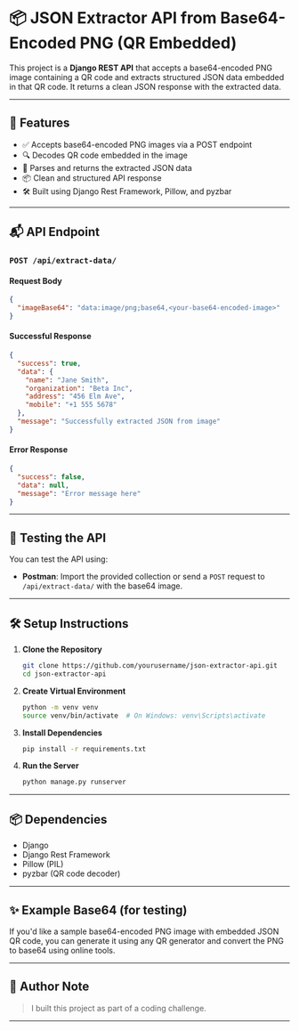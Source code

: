 
# 📦 JSON Extractor API from Base64-Encoded PNG (QR Embedded)

This project is a **Django REST API** that accepts a base64-encoded PNG image containing a QR code and extracts structured JSON data embedded in that QR code. It returns a clean JSON response with the extracted data.

---

## 🚀 Features

- ✅ Accepts base64-encoded PNG images via a POST endpoint
- 🔍 Decodes QR code embedded in the image
- 🧠 Parses and returns the extracted JSON data
- 📦 Clean and structured API response
- 🛠 Built using Django Rest Framework, Pillow, and pyzbar

---

## 📬 API Endpoint

### `POST /api/extract-data/`

#### Request Body

```json
{
  "imageBase64": "data:image/png;base64,<your-base64-encoded-image>"
}
```

#### Successful Response

```json
{
  "success": true,
  "data": {
    "name": "Jane Smith",
    "organization": "Beta Inc",
    "address": "456 Elm Ave",
    "mobile": "+1 555 5678"
  },
  "message": "Successfully extracted JSON from image"
}
```

#### Error Response

```json
{
  "success": false,
  "data": null,
  "message": "Error message here"
}
```

---

## 🧪 Testing the API

You can test the API using:

- **Postman**: Import the provided collection or send a `POST` request to `/api/extract-data/` with the base64 image.
  
---

## 🛠️ Setup Instructions

1. **Clone the Repository**
   ```bash
   git clone https://github.com/yourusername/json-extractor-api.git
   cd json-extractor-api
   ```

2. **Create Virtual Environment**
   ```bash
   python -m venv venv
   source venv/bin/activate  # On Windows: venv\Scripts\activate
   ```

3. **Install Dependencies**
   ```bash
   pip install -r requirements.txt
   ```

4. **Run the Server**
   ```bash
   python manage.py runserver
   ```

---

## 📦 Dependencies

- Django
- Django Rest Framework
- Pillow (PIL)
- pyzbar (QR code decoder)

---

## ✨ Example Base64 (for testing)

If you'd like a sample base64-encoded PNG image with embedded JSON QR code, you can generate it using any QR generator and convert the PNG to base64 using online tools.

---

## 🙋 Author Note

> I built this project as part of a coding challenge. 

---

